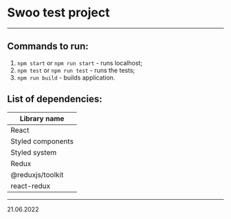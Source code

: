 # Swoo test project

---

## Commands to run:

1. `npm start` or `npm run start` - runs localhost;
2. `npm test` or `npm run test` - runs the tests;
3. `npm run build` - builds application.

## List of dependencies:

| Library name      |
| ----------------- |
| React             |
| Styled components |
| Styled system     |
| Redux             |
| @reduxjs/toolkit  |
| react-redux       |

---

21.06.2022
